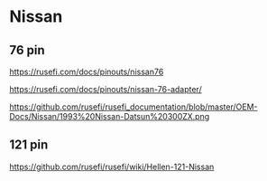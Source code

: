 # Nissan

## 76 pin

https://rusefi.com/docs/pinouts/nissan76

https://rusefi.com/docs/pinouts/nissan-76-adapter/

https://github.com/rusefi/rusefi_documentation/blob/master/OEM-Docs/Nissan/1993%20Nissan-Datsun%20300ZX.png

## 121 pin

https://github.com/rusefi/rusefi/wiki/Hellen-121-Nissan
